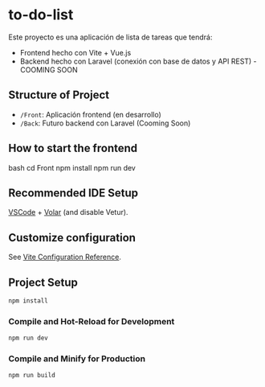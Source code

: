 

# to-do-list

Este proyecto es una aplicación de lista de tareas que tendrá:

- Frontend hecho con Vite + Vue.js
- Backend hecho con Laravel (conexión con base de datos y API REST) - COOMING SOON

## Structure of Project

- `/Front`: Aplicación frontend (en desarrollo) 
- `/Back`: Futuro backend con Laravel (Cooming Soon)

## How to start the frontend

bash
cd Front
npm install
npm run dev

## Recommended IDE Setup

[VSCode](https://code.visualstudio.com/) + [Volar](https://marketplace.visualstudio.com/items?itemName=Vue.volar) (and disable Vetur).

## Customize configuration

See [Vite Configuration Reference](https://vite.dev/config/).

## Project Setup

```sh
npm install
```

### Compile and Hot-Reload for Development

```sh
npm run dev
```

### Compile and Minify for Production

```sh
npm run build
```
